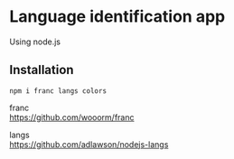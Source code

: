 # Language identification app
Using node.js

## Installation
```
npm i franc langs colors
```
franc  
https://github.com/wooorm/franc  
  
langs  
https://github.com/adlawson/nodejs-langs  

